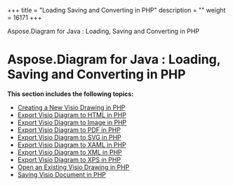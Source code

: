 +++
title = "Loading Saving and Converting in PHP" 
description = "" 
weight = 16171 
+++

Aspose.Diagram for Java : Loading, Saving and Converting in PHP  

# Aspose.Diagram for Java : Loading, Saving and Converting in PHP


**This section includes the following topics:**

*   [Creating a New Visio Drawing in PHP](https://docs2.aspose.com/diagram/java/plugins/asposediagramjavaforphp/phpprogrammersguide/loadingsavingandconvertinginphp/creating+a+new+visio+drawing+in+php)
*   [Export Visio Diagram to HTML in PHP](https://docs2.aspose.com/diagram/java/plugins/asposediagramjavaforphp/phpprogrammersguide/loadingsavingandconvertinginphp/export+visio+diagram+to+html+in+php)
*   [Export Visio Diagram to Image in PHP](https://docs2.aspose.com/diagram/java/plugins/asposediagramjavaforphp/phpprogrammersguide/loadingsavingandconvertinginphp/export+visio+diagram+to+image+in+php)
*   [Export Visio Diagram to PDF in PHP](https://docs2.aspose.com/diagram/java/plugins/asposediagramjavaforphp/phpprogrammersguide/loadingsavingandconvertinginphp/export+visio+diagram+to+pdf+in+php)
*   [Export Visio Diagram to SVG in PHP](https://docs2.aspose.com/diagram/java/plugins/asposediagramjavaforphp/phpprogrammersguide/loadingsavingandconvertinginphp/export+visio+diagram+to+svg+in+php)
*   [Export Visio Diagram to XAML in PHP](https://docs2.aspose.com/diagram/java/plugins/asposediagramjavaforphp/phpprogrammersguide/loadingsavingandconvertinginphp/export+visio+diagram+to+xaml+in+php)
*   [Export Visio Diagram to XML in PHP](https://docs2.aspose.com/diagram/java/plugins/asposediagramjavaforphp/phpprogrammersguide/loadingsavingandconvertinginphp/export+visio+diagram+to+xml+in+php)
*   [Export Visio Diagram to XPS in PHP](https://docs2.aspose.com/diagram/java/plugins/asposediagramjavaforphp/phpprogrammersguide/loadingsavingandconvertinginphp/export+visio+diagram+to+xps+in+php)
*   [Open an Existing Visio Drawing in PHP](https://docs2.aspose.com/diagram/java/plugins/asposediagramjavaforphp/phpprogrammersguide/loadingsavingandconvertinginphp/open+an+existing+visio+drawing+in+php)
*   [Saving Visio Document in PHP](https://docs2.aspose.com/diagram/java/plugins/asposediagramjavaforphp/phpprogrammersguide/loadingsavingandconvertinginphp/saving+visio+document+in+php)

